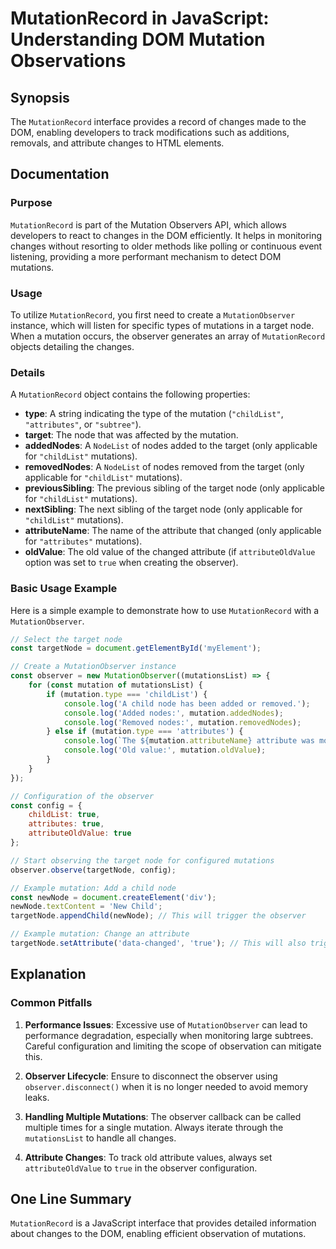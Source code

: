 <!--
Meta Description: # MutationRecord in JavaScript: Understanding DOM Mutation Observations ## Synopsis The `MutationRecord` interface provides a record of changes made t...
Meta Keywords: mutation, observer, mutations, mutationrecord, changes
-->

# MutationRecord in JavaScript: Understanding DOM Mutation Observations

## Synopsis
The `MutationRecord` interface provides a record of changes made to the DOM, enabling developers to track modifications such as additions, removals, and attribute changes to HTML elements.

## Documentation
### Purpose
`MutationRecord` is part of the Mutation Observers API, which allows developers to react to changes in the DOM efficiently. It helps in monitoring changes without resorting to older methods like polling or continuous event listening, providing a more performant mechanism to detect DOM mutations.

### Usage
To utilize `MutationRecord`, you first need to create a `MutationObserver` instance, which will listen for specific types of mutations in a target node. When a mutation occurs, the observer generates an array of `MutationRecord` objects detailing the changes.

### Details
A `MutationRecord` object contains the following properties:

- **type**: A string indicating the type of the mutation (`"childList"`, `"attributes"`, or `"subtree"`).
- **target**: The node that was affected by the mutation.
- **addedNodes**: A `NodeList` of nodes added to the target (only applicable for `"childList"` mutations).
- **removedNodes**: A `NodeList` of nodes removed from the target (only applicable for `"childList"` mutations).
- **previousSibling**: The previous sibling of the target node (only applicable for `"childList"` mutations).
- **nextSibling**: The next sibling of the target node (only applicable for `"childList"` mutations).
- **attributeName**: The name of the attribute that changed (only applicable for `"attributes"` mutations).
- **oldValue**: The old value of the changed attribute (if `attributeOldValue` option was set to `true` when creating the observer).

### Basic Usage Example
Here is a simple example to demonstrate how to use `MutationRecord` with a `MutationObserver`.

```javascript
// Select the target node
const targetNode = document.getElementById('myElement');

// Create a MutationObserver instance
const observer = new MutationObserver((mutationsList) => {
    for (const mutation of mutationsList) {
        if (mutation.type === 'childList') {
            console.log('A child node has been added or removed.');
            console.log('Added nodes:', mutation.addedNodes);
            console.log('Removed nodes:', mutation.removedNodes);
        } else if (mutation.type === 'attributes') {
            console.log(`The ${mutation.attributeName} attribute was modified.`);
            console.log('Old value:', mutation.oldValue);
        }
    }
});

// Configuration of the observer
const config = {
    childList: true,
    attributes: true,
    attributeOldValue: true
};

// Start observing the target node for configured mutations
observer.observe(targetNode, config);

// Example mutation: Add a child node
const newNode = document.createElement('div');
newNode.textContent = 'New Child';
targetNode.appendChild(newNode); // This will trigger the observer

// Example mutation: Change an attribute
targetNode.setAttribute('data-changed', 'true'); // This will also trigger the observer
```

## Explanation
### Common Pitfalls
1. **Performance Issues**: Excessive use of `MutationObserver` can lead to performance degradation, especially when monitoring large subtrees. Careful configuration and limiting the scope of observation can mitigate this.
   
2. **Observer Lifecycle**: Ensure to disconnect the observer using `observer.disconnect()` when it is no longer needed to avoid memory leaks.

3. **Handling Multiple Mutations**: The observer callback can be called multiple times for a single mutation. Always iterate through the `mutationsList` to handle all changes.

4. **Attribute Changes**: To track old attribute values, always set `attributeOldValue` to `true` in the observer configuration.

## One Line Summary
`MutationRecord` is a JavaScript interface that provides detailed information about changes to the DOM, enabling efficient observation of mutations.